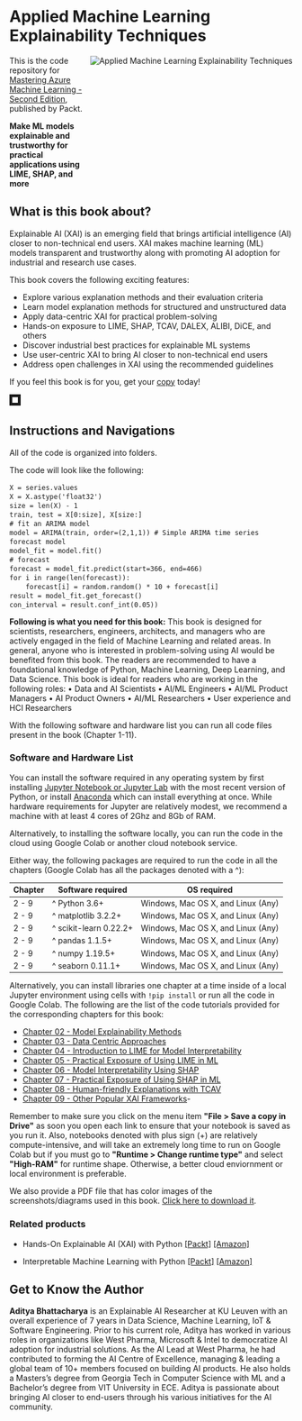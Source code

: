 # Applied Machine Learning Explainability Techniques

<a href="https://www.packtpub.com/product/applied-machine-learning-explainability-techniques/9781803246154?utm_source=github&utm_medium=repository&utm_campaign=9781803246154"><img src="https://static.packt-cdn.com/products/9781803232416/cover/smaller" alt="Applied Machine Learning Explainability Techniques" height="256px" align="right"></a>

This is the code repository for [Mastering Azure Machine Learning - Second Edition](https://www.packtpub.com/product/applied-machine-learning-explainability-techniques/9781803246154?utm_source=github&utm_medium=repository&utm_campaign=9781803246154), published by Packt.

**Make ML models explainable and trustworthy for practical applications using LIME, SHAP, and more**

## What is this book about?
Explainable AI (XAI) is an emerging field that brings artificial intelligence (AI) closer to non-technical end users. 
XAI makes machine learning (ML) models transparent and trustworthy along with promoting AI adoption for industrial and research use cases.

This book covers the following exciting features: 
* Explore various explanation methods and their evaluation criteria
* Learn model explanation methods for structured and unstructured data
* Apply data-centric XAI for practical problem-solving
* Hands-on exposure to LIME, SHAP, TCAV, DALEX, ALIBI, DiCE, and others
* Discover industrial best practices for explainable ML systems
* Use user-centric XAI to bring AI closer to non-technical end users
* Address open challenges in XAI using the recommended guidelines

If you feel this book is for you, get your [copy](https://www.amazon.com/dp/B09NC5XJ6D) today!

<a href="https://www.packtpub.com/?utm_source=github&utm_medium=banner&utm_campaign=GitHubBanner"><img src="https://raw.githubusercontent.com/PacktPublishing/GitHub/master/GitHub.png" 
alt="https://www.packtpub.com/" border="5" /></a>


## Instructions and Navigations
All of the code is organized into folders.

The code will look like the following:
```
X = series.values
X = X.astype('float32')
size = len(X) - 1
train, test = X[0:size], X[size:]
# fit an ARIMA model
model = ARIMA(train, order=(2,1,1)) # Simple ARIMA time series forecast model
model_fit = model.fit()
# forecast
forecast = model_fit.predict(start=366, end=466)
for i in range(len(forecast)):
    forecast[i] = random.random() * 10 + forecast[i]
result = model_fit.get_forecast()
con_interval = result.conf_int(0.05))
```

**Following is what you need for this book:**
This book is designed for scientists, researchers, engineers, architects, and managers who are actively engaged in the field of Machine Learning and related areas. In general, anyone who is interested in problem-solving using AI would be benefited from this book. The readers are recommended to have a foundational knowledge of Python, Machine Learning, Deep Learning, and Data Science. This book is ideal for readers who are working in the following roles:
•	Data and AI Scientists 
•	AI/ML Engineers
•	AI/ML Product Managers
•	AI Product Owners
•	AI/ML Researchers
•	User experience and HCI Researchers

With the following software and hardware list you can run all code files present in the book (Chapter 1-11).

### Software and Hardware List


You can install the software required in any operating system by first installing [Jupyter Notebook or Jupyter Lab](https://jupyter.readthedocs.io/en/latest/install.html) with the most recent version of Python, or install [Anaconda](https://docs.anaconda.com/anaconda/) which can install everything at once. While hardware requirements for Jupyter are relatively modest, we recommend a machine with at least 4 cores of 2Ghz and 8Gb of RAM.

Alternatively, to installing the software locally, you can run the code in the cloud using Google Colab or another cloud notebook service.  

Either way, the following packages are required to run the code in all the chapters (Google Colab has all the packages denoted with a ^):

| Chapter      | Software required                     | OS required                        |
| ------------ | --------------------------------------| -----------------------------------|
| 2 - 9        | ^ Python 3.6+                         | Windows, Mac OS X, and Linux (Any) |
| 2 - 9        | ^ matplotlib 3.2.2+                   | Windows, Mac OS X, and Linux (Any) |
| 2 - 9        | ^ scikit-learn 0.22.2+                | Windows, Mac OS X, and Linux (Any) |
| 2 - 9        | ^ pandas 1.1.5+                       | Windows, Mac OS X, and Linux (Any) |
| 2 - 9        | ^ numpy 1.19.5+                       | Windows, Mac OS X, and Linux (Any) |
| 2 - 9        | ^ seaborn 0.11.1+                     | Windows, Mac OS X, and Linux (Any) |



Alternatively, you can install libraries one chapter at a time inside of a local Jupyter environment using cells with `!pip install` or run all the code in Google Colab. The following are the list of the code tutorials provided for the corresponding chapters for this book: 

- [Chapter 02 - Model Explainability Methods](https://github.com/PacktPublishing/Applied-Machine-Learning-Explainability-Techniques/tree/main/Chapter02)
- [Chapter 03 - Data Centric Approaches](https://github.com/PacktPublishing/Applied-Machine-Learning-Explainability-Techniques/tree/main/Chapter03)
- [Chapter 04 - Introduction to LIME for Model Interpretability](https://github.com/PacktPublishing/Applied-Machine-Learning-Explainability-Techniques/tree/main/Chapter04)
- [Chapter 05 - Practical Exposure of Using LIME in ML](https://github.com/PacktPublishing/Applied-Machine-Learning-Explainability-Techniques/tree/main/Chapter05)
- [Chapter 06 - Model Interpretability Using SHAP](https://github.com/PacktPublishing/Applied-Machine-Learning-Explainability-Techniques/tree/main/Chapter06)
- [Chapter 07 - Practical Exposure of Using SHAP in ML](https://github.com/PacktPublishing/Applied-Machine-Learning-Explainability-Techniques/tree/main/Chapter07)
- [Chapter 08 - Human-friendly Explanations with TCAV](https://github.com/PacktPublishing/Applied-Machine-Learning-Explainability-Techniques/tree/main/Chapter08)
- [Chapter 09 - Other Popular XAI Frameworks](https://github.com/PacktPublishing/Applied-Machine-Learning-Explainability-Techniques/tree/main/Chapter09)- 

Remember to make sure you click on the menu item __"File > Save a copy in Drive"__ as soon you open each link to ensure that your notebook is saved as you run it. Also, notebooks denoted with plus sign (+) are relatively compute-intensive, and will take  an extremely long time to run on Google Colab but if you must go to __"Runtime > Change runtime type"__ and select __"High-RAM"__ for runtime shape. Otherwise, a better cloud enviornment or local environment is preferable.  


We also provide a PDF file that has color images of the screenshots/diagrams used in this book. [Click here to download it](https://packt.link/DF7lG).


### Related products <Other books you may enjoy>
* Hands-On Explainable AI (XAI) with Python [[Packt]](https://www.packtpub.com/product/hands-on-explainable-ai-xai-with-python/9781800208131?utm_source=github&utm_medium=repository&utm_campaign=9781800208131) [[Amazon]](https://www.amazon.com/dp/1800208138)

* Interpretable Machine Learning with Python [[Packt]](https://www.packtpub.com/product/interpretable-machine-learning-with-python/9781800203907?utm_source=github&utm_medium=repository&utm_campaign=9781800203907) [[Amazon]](https://www.amazon.com/dp/B08PDFXXRL)

## Get to Know the Author
**Aditya Bhattacharya**
is an Explainable AI Researcher at KU Leuven with an overall experience of 7 years in Data Science, Machine Learning, IoT & Software Engineering. 
Prior to his current role, Aditya has worked in various roles in organizations like West Pharma, Microsoft & Intel to democratize AI adoption for industrial solutions. 
As the AI Lead at West Pharma, he had contributed to forming the AI Centre of Excellence, managing & leading a global team of 10+ members focused on building AI products.
He also holds a Masters’s degree from Georgia Tech in Computer Science with ML and a Bachelor’s degree from VIT University in ECE. 
Aditya is passionate about bringing AI closer to end-users through his various initiatives for the AI community.
